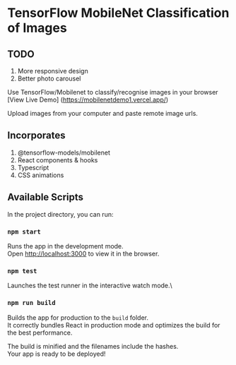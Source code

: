 # TensorFlow MobileNet Classification of Images

## TODO

1. More responsive design
2. Better photo carousel

Use TensorFlow/Mobilenet to classify/recognise images in your browser [View Live Demo] (https://mobilenetdemo1.vercel.app/)

Upload images from your computer and paste remote image urls.

## Incorporates

1. @tensorflow-models/mobilenet
2. React components & hooks
3. Typescript
4. CSS animations

## Available Scripts

In the project directory, you can run:

### `npm start`

Runs the app in the development mode.\
Open [http://localhost:3000](http://localhost:3000) to view it in the browser.

### `npm test`

Launches the test runner in the interactive watch mode.\

### `npm run build`

Builds the app for production to the `build` folder.\
It correctly bundles React in production mode and optimizes the build for the best performance.

The build is minified and the filenames include the hashes.\
Your app is ready to be deployed!
